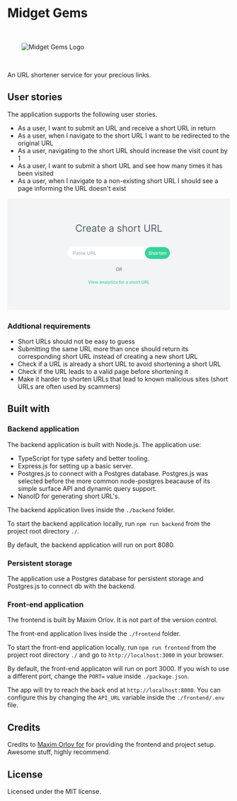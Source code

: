 # Midget Gems

<img src="https://www.cooperscandy.com/upload/prod/22457.png" alt="Midget Gems Logo" width="228" height="200" style="padding: 2rem;">

An URL shortener service for your precious links.

## User stories

The application supports the following user stories.

- As a user, I want to submit an URL and receive a short URL in return
- As a user, when I navigate to the short URL I want to be redirected to the original URL
- As a user, navigating to the short URL should increase the visit count by 1
- As a user, I want to submit a short URL and see how many times it has been visited
- As a user, when I navigate to a non-existing short URL I should see a page informing the URL doesn't exist

![Preview screenshot of the URL Shortener project](./preview.png)

### Addtional requirements

- Short URLs should not be easy to guess
- Submitting the same URL more than once should return its corresponding short URL instead of creating a new short URL
- Check if a URL is already a short URL to avoid shortening a short URL
- Check if the URL leads to a valid page before shortening it
- Make it harder to shorten URLs that lead to known malicious sites (short URLs are often used by scammers)

## Built with

### Backend application

The backend application is built with Node.js. The application use:

- TypeScript for type safety and better tooling.
- Express.js for setting up a basic server.
- Postgres.js to connect with a Postgres database. Postgres.js was selected before the more common node-postgres beacause of its simple surface API and dynamic query support.
- NanoID for generating short URL's.

The backend application lives inside the `./backend` folder.

To start the backend application locally, run `npm run backend` from the project root directory `./`.

By default, the backend application will run on port 8080.

### Persistent storage

The application use a Postgres database for persistent storage and Postgres.js to connect db with the backend.

### Front-end application

The frontend is built by Maxim Orlov. It is not part of the version control.

The front-end application lives inside the `./frontend` folder.

To start the front-end application locally, run `npm run frontend` from the project root directory `./` and go to `http://localhost:3000` in your browser.

By default, the front-end applicaton will run on port 3000. If you wish to use a different port, change the `PORT=` value inside `./package.json`.

The app will try to reach the back end at `http://localhost:8000`. You can configure this by changing the `API_URL` variable inside the `./frontend/.env` file.

## Credits

Credits to [Maxim Orlov for](https://maximorlov.com/) for providing the frontend and project setup. Awesome stuff, highly recommend.

## License

Licensed under the MIT license.
